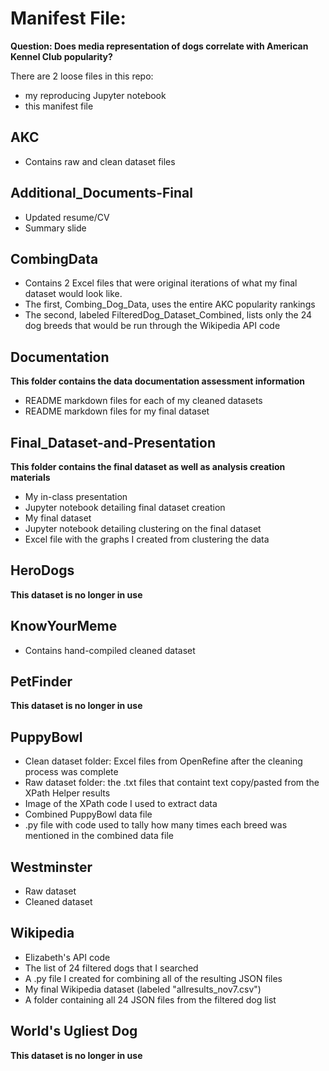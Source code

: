 # Manifest File:

**Question: Does media representation of dogs correlate with American Kennel Club popularity?**

There are 2 loose files in this repo:
* my reproducing Jupyter notebook
* this manifest file

## AKC
* Contains raw and clean dataset files

## Additional_Documents-Final
* Updated resume/CV
* Summary slide

## CombingData
* Contains 2 Excel files that were original iterations of what my final dataset would look like. 
* The first, Combing_Dog_Data, uses the entire AKC popularity rankings
* The second, labeled FilteredDog_Dataset_Combined, lists only the 24 dog breeds that would be run through the Wikipedia API code

## Documentation
**This folder contains the data documentation assessment information**

* README markdown files for each of my cleaned datasets
* README markdown files for my final dataset

## Final_Dataset-and-Presentation
**This folder contains the final dataset as well as analysis creation materials**

* My in-class presentation
* Jupyter notebook detailing final dataset creation
* My final dataset
* Jupyter notebook detailing clustering on the final dataset
* Excel file with the graphs I created from clustering the data

## HeroDogs
**This dataset is no longer in use**

## KnowYourMeme
* Contains hand-compiled cleaned dataset

## PetFinder
**This dataset is no longer in use**

## PuppyBowl
* Clean dataset folder: Excel files from OpenRefine after the cleaning process was complete
* Raw dataset folder: the .txt files that containt text copy/pasted from the XPath Helper results
* Image of the XPath code I used to extract data
* Combined PuppyBowl data file
* .py file with code used to tally how many times each breed was mentioned in the combined data file

## Westminster
* Raw dataset
* Cleaned dataset

## Wikipedia
* Elizabeth's API code
* The list of 24 filtered dogs that I searched
* A .py file I created for combining all of the resulting JSON files
* My final Wikipedia dataset (labeled "allresults_nov7.csv")
* A folder containing all 24 JSON files from the filtered dog list

## World's Ugliest Dog
**This dataset is no longer in use**
